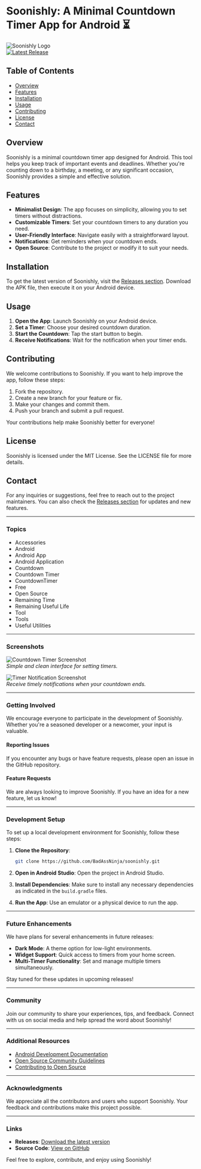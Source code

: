 # Soonishly: A Minimal Countdown Timer App for Android ⏳

![Soonishly Logo](https://img.shields.io/badge/Soonishly-Minimal%20Countdown%20Timer-blue.svg)  
[![Latest Release](https://img.shields.io/github/v/release/BadAssNinja/soonishly)](https://github.com/BadAssNinja/soonishly/releases)

## Table of Contents

- [Overview](#overview)
- [Features](#features)
- [Installation](#installation)
- [Usage](#usage)
- [Contributing](#contributing)
- [License](#license)
- [Contact](#contact)

## Overview

Soonishly is a minimal countdown timer app designed for Android. This tool helps you keep track of important events and deadlines. Whether you're counting down to a birthday, a meeting, or any significant occasion, Soonishly provides a simple and effective solution.

## Features

- **Minimalist Design**: The app focuses on simplicity, allowing you to set timers without distractions.
- **Customizable Timers**: Set your countdown timers to any duration you need.
- **User-Friendly Interface**: Navigate easily with a straightforward layout.
- **Notifications**: Get reminders when your countdown ends.
- **Open Source**: Contribute to the project or modify it to suit your needs.

## Installation

To get the latest version of Soonishly, visit the [Releases section](https://github.com/BadAssNinja/soonishly/releases). Download the APK file, then execute it on your Android device.

## Usage

1. **Open the App**: Launch Soonishly on your Android device.
2. **Set a Timer**: Choose your desired countdown duration.
3. **Start the Countdown**: Tap the start button to begin.
4. **Receive Notifications**: Wait for the notification when your timer ends.

## Contributing

We welcome contributions to Soonishly. If you want to help improve the app, follow these steps:

1. Fork the repository.
2. Create a new branch for your feature or fix.
3. Make your changes and commit them.
4. Push your branch and submit a pull request.

Your contributions help make Soonishly better for everyone!

## License

Soonishly is licensed under the MIT License. See the LICENSE file for more details.

## Contact

For any inquiries or suggestions, feel free to reach out to the project maintainers. You can also check the [Releases section](https://github.com/BadAssNinja/soonishly/releases) for updates and new features.

---

### Topics

- Accessories
- Android
- Android App
- Android Application
- Countdown
- Countdown Timer
- CountdownTimer
- Free
- Open Source
- Remaining Time
- Remaining Useful Life
- Tool
- Tools
- Useful Utilities

---

### Screenshots

![Countdown Timer Screenshot](https://via.placeholder.com/600x400?text=Countdown+Timer+Screenshot)  
*Simple and clean interface for setting timers.*

![Timer Notification Screenshot](https://via.placeholder.com/600x400?text=Timer+Notification+Screenshot)  
*Receive timely notifications when your countdown ends.*

---

### Getting Involved

We encourage everyone to participate in the development of Soonishly. Whether you're a seasoned developer or a newcomer, your input is valuable. 

#### Reporting Issues

If you encounter any bugs or have feature requests, please open an issue in the GitHub repository. 

#### Feature Requests

We are always looking to improve Soonishly. If you have an idea for a new feature, let us know!

---

### Development Setup

To set up a local development environment for Soonishly, follow these steps:

1. **Clone the Repository**: 
   ```bash
   git clone https://github.com/BadAssNinja/soonishly.git
   ```
   
2. **Open in Android Studio**: 
   Open the project in Android Studio.

3. **Install Dependencies**: 
   Make sure to install any necessary dependencies as indicated in the `build.gradle` files.

4. **Run the App**: 
   Use an emulator or a physical device to run the app.

---

### Future Enhancements

We have plans for several enhancements in future releases:

- **Dark Mode**: A theme option for low-light environments.
- **Widget Support**: Quick access to timers from your home screen.
- **Multi-Timer Functionality**: Set and manage multiple timers simultaneously.

Stay tuned for these updates in upcoming releases!

---

### Community

Join our community to share your experiences, tips, and feedback. Connect with us on social media and help spread the word about Soonishly!

---

### Additional Resources

- [Android Development Documentation](https://developer.android.com/docs)
- [Open Source Community Guidelines](https://opensource.guide/)
- [Contributing to Open Source](https://opensource.guide/how-to-contribute/)

---

### Acknowledgments

We appreciate all the contributors and users who support Soonishly. Your feedback and contributions make this project possible.

---

### Links

- **Releases**: [Download the latest version](https://github.com/BadAssNinja/soonishly/releases)  
- **Source Code**: [View on GitHub](https://github.com/BadAssNinja/soonishly)

Feel free to explore, contribute, and enjoy using Soonishly!